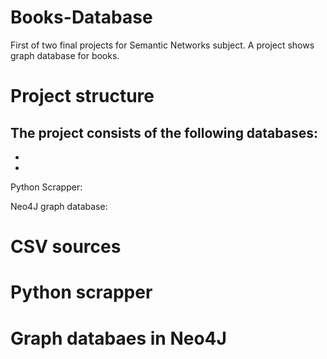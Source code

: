 # Books-Database
First of two final projects for Semantic Networks subject. A project shows graph database for books.

# Project structure
The project consists of the following databases:
-
-
-
Python Scrapper:

Neo4J graph database:

# CSV sources

# Python scrapper

# Graph databaes in Neo4J
